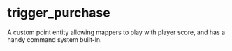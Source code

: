 # trigger_purchase
A custom point entity allowing mappers to play with player score, and has a handy command system built-in.
